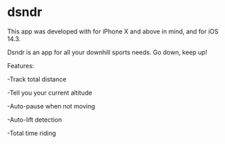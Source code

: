 # dsndr
This app was developed with for iPhone X and above in mind, and for iOS 14.3.

Dsndr is an app for all your downhill sports needs. Go down, keep up!

Features:

-Track total distance

-Tell you your current altitude

-Auto-pause when not moving

-Auto-lift detection

-Total time riding
